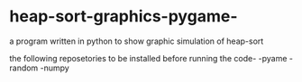 # heap-sort-graphics-pygame-
a program written in python to show graphic simulation of heap-sort 

the following reposetories to be installed before running the code-
  -pyame
  -random
  -numpy
